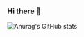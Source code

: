 ### Hi there 👋

![Anurag's GitHub stats](https://github-readme-stats.vercel.app/api?username=joneledia&count_private=true)
